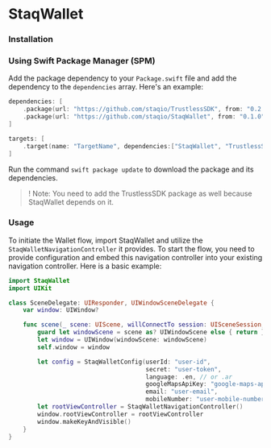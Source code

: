 # StaqWallet

### Installation

### Using Swift Package Manager (SPM)

Add the package dependency to your `Package.swift` file and add the dependency to the `dependencies` array. Here's an example:

```swift
dependencies: [
    .package(url: "https://github.com/staqio/TrustlessSDK", from: "0.2.1"),
    .package(url: "https://github.com/staqio/StaqWallet", from: "0.1.0")
]
```

```swift
targets: [
    .target(name: "TargetName", dependencies:["StaqWallet", "TrustlessSDK"])
]
```

Run the command `swift package update` to download the package and its dependencies.

> ! Note: You need to add the TrustlessSDK package as well because StaqWallet depends on it.

### Usage

To initiate the Wallet flow, import StaqWallet and utilize the `StaqWalletNavigationController` it provides. To start the flow, you need to provide configuration and embed this navigation controller into your existing navigation controller. Here is a basic example:

```swift
import StaqWallet
import UIKit

class SceneDelegate: UIResponder, UIWindowSceneDelegate {
    var window: UIWindow?

    func scene(_ scene: UIScene, willConnectTo session: UISceneSession, options connectionOptions: UIScene.ConnectionOptions) {
        guard let windowScene = scene as? UIWindowScene else { return }
        let window = UIWindow(windowScene: windowScene)
        self.window = window

        let config = StaqWalletConfig(userId: "user-id",
                                      secret: "user-token",
                                      language: .en, // or .ar
                                      googleMapsApiKey: "google-maps-api-key",
                                      email: "user-email",
                                      mobileNumber: "user-mobile-number")
        let rootViewController = StaqWalletNavigationController()
        window.rootViewController = rootViewController
        window.makeKeyAndVisible()
    }
}
```
